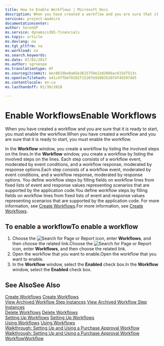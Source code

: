 ```yaml
---
title: How to Enable Workflows | Microsoft Docs
description: When you have created a workflow and you are sure that it is ready to start, you must enable the workflow.
services: project-madeira
documentationcenter: 
author: SorenGP
ms.service: dynamics365-financials
ms.topic: article
ms.devlang: na
ms.tgt_pltfrm: na
ms.workload: na
ms.search.keywords: 
ms.date: 07/01/2017
ms.author: sgroespe
ms.translationtype: HT
ms.sourcegitcommit: bec0619be0a65e3625759e13d2866ac615d7513c
ms.openlocfilehash: e41c47fbbf8102f15207e9108352074f45597dd5
ms.contentlocale: en-ca
ms.lasthandoff: 01/30/2018

---
```

# <a name="enable-workflows"></a><span data-ttu-id="b151b-103">Enable Workflows</span><span class="sxs-lookup"><span data-stu-id="b151b-103">Enable Workflows</span></span>
<span data-ttu-id="b151b-104">When you have created a workflow and you are sure that it is ready to start, you must enable the workflow.</span><span class="sxs-lookup"><span data-stu-id="b151b-104">When you have created a workflow and you are sure that it is ready to start, you must enable the workflow.</span></span>  

 <span data-ttu-id="b151b-105">In the **Workflow** window, you create a workflow by listing the involved steps on the lines.</span><span class="sxs-lookup"><span data-stu-id="b151b-105">In the **Workflow** window, you create a workflow by listing the involved steps on the lines.</span></span> <span data-ttu-id="b151b-106">Each step consists of a workflow event, moderated by event conditions, and a workflow response, moderated by response options.</span><span class="sxs-lookup"><span data-stu-id="b151b-106">Each step consists of a workflow event, moderated by event conditions, and a workflow response, moderated by response options.</span></span> <span data-ttu-id="b151b-107">You define workflow steps by filling fields on workflow lines from fixed lists of event and response values representing scenarios that are supported by the application code.</span><span class="sxs-lookup"><span data-stu-id="b151b-107">You define workflow steps by filling fields on workflow lines from fixed lists of event and response values representing scenarios that are supported by the application code.</span></span> <span data-ttu-id="b151b-108">For more information, see [Create Workflows](across-how-to-create-workflows.md).</span><span class="sxs-lookup"><span data-stu-id="b151b-108">For more information, see [Create Workflows](across-how-to-create-workflows.md).</span></span>  

## <a name="to-enable-a-workflow"></a><span data-ttu-id="b151b-109">To enable a workflow</span><span class="sxs-lookup"><span data-stu-id="b151b-109">To enable a workflow</span></span>  
1.  <span data-ttu-id="b151b-110">Choose the ![Search for Page or Report](media/ui-search/search_small.png "Search for Page or Report icon") icon, enter **Workflows**, and then choose the related link.</span><span class="sxs-lookup"><span data-stu-id="b151b-110">Choose the ![Search for Page or Report](media/ui-search/search_small.png "Search for Page or Report icon") icon, enter **Workflows**, and then choose the related link.</span></span>  
2.  <span data-ttu-id="b151b-111">Open the workflow that you want to enable.</span><span class="sxs-lookup"><span data-stu-id="b151b-111">Open the workflow that you want to enable.</span></span>  
3.  <span data-ttu-id="b151b-112">In the **Workflow** window, select the **Enabled** check box.</span><span class="sxs-lookup"><span data-stu-id="b151b-112">In the **Workflow** window, select the **Enabled** check box.</span></span>  

## <a name="see-also"></a><span data-ttu-id="b151b-113">See Also</span><span class="sxs-lookup"><span data-stu-id="b151b-113">See Also</span></span>  
 <span data-ttu-id="b151b-114">[Create Workflows](across-how-to-create-workflows.md) </span><span class="sxs-lookup"><span data-stu-id="b151b-114">[Create Workflows](across-how-to-create-workflows.md) </span></span>  
 <span data-ttu-id="b151b-115">[View Archived Workflow Step Instances](across-how-to-view-archived-workflow-step-instances.md) </span><span class="sxs-lookup"><span data-stu-id="b151b-115">[View Archived Workflow Step Instances](across-how-to-view-archived-workflow-step-instances.md) </span></span>  
 <span data-ttu-id="b151b-116">[Delete Workflows](across-how-to-delete-workflows.md) </span><span class="sxs-lookup"><span data-stu-id="b151b-116">[Delete Workflows](across-how-to-delete-workflows.md) </span></span>  
 <span data-ttu-id="b151b-117">[Setting Up Workflows](across-set-up-workflows.md) </span><span class="sxs-lookup"><span data-stu-id="b151b-117">[Setting Up Workflows](across-set-up-workflows.md) </span></span>  
 <span data-ttu-id="b151b-118">[Using Workflows](across-use-workflows.md) </span><span class="sxs-lookup"><span data-stu-id="b151b-118">[Using Workflows](across-use-workflows.md) </span></span>  
 <span data-ttu-id="b151b-119">[Walkthrough: Setting Up and Using a Purchase Approval Workflow](walkthrough-setting-up-and-using-a-purchase-approval-workflow.md) </span><span class="sxs-lookup"><span data-stu-id="b151b-119">[Walkthrough: Setting Up and Using a Purchase Approval Workflow](walkthrough-setting-up-and-using-a-purchase-approval-workflow.md) </span></span>  
 [<span data-ttu-id="b151b-120">Workflow</span><span class="sxs-lookup"><span data-stu-id="b151b-120">Workflow</span></span>](across-workflow.md)   

